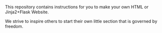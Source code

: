 This repository contains instructions for you to make your own HTML or Jinja2+Flask Website.

We strive to inspire others to start their own little section that is governed by freedom.
